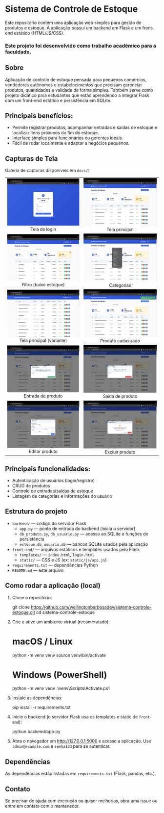
# Sistema de Controle de Estoque

Este repositório contém uma aplicação web simples para gestão de produtos e estoque. A aplicação possui um backend em Flask e um front-end estático (HTML/JS/CSS).

### Este projeto foi desenvolvido como trabalho acadêmico para a faculdade.

## Sobre

Aplicação de controle de estoque pensada para pequenos comércios, vendedores autônomos e estabelecimentos que precisam gerenciar produtos, quantidades e validade de forma simples. Também serve como projeto didático para estudantes que estão aprendendo a integrar Flask com um front-end estático e persistência em SQLite.

## Principais benefícios:
- Permite registrar produtos, acompanhar entradas e saídas de estoque e localizar itens próximos do fim do estoque.
- Interface simples para funcionários ou gerentes locais.
- Fácil de rodar localmente e adaptar a negócios pequenos.

## Capturas de Tela

Galeria de capturas disponíveis em `docs/`:

<table>
   <tr>
      <td align="center">
         <img src="docs/tela_login.png" alt="Tela de login" width="360" />
         <br/>Tela de login
      </td>
      <td align="center">
         <img src="docs/tela_home.png" alt="Tela principal" width="360" />
         <br/>Tela principal
      </td>
   </tr>

   <tr>
      <td align="center">
         <img src="docs/filtro_baixoEstoque.png" alt="Filtro baixo estoque" width="360" />
         <br/>Filtro (baixo estoque)
      </td>
      <td align="center">
         <img src="docs/categorias.png" alt="Categorias" width="360" />
         <br/>Categorias
      </td>
   </tr>
   <tr>
      <td align="center">
         <img src="docs/tela_home2.png" alt="Tela principal 2" width="360" />
         <br/>Tela principal (variante)
      </td>
      <td align="center">
         <img src="docs/produto_cadastrado.png" alt="Produto cadastrado" width="360" />
         <br/>Produto cadastrado
      </td>
   </tr>
   <tr>
      <td align="center">
         <img src="docs/entrada_produto.png" alt="Entrada de produto" width="360" />
         <br/>Entrada de produto
      </td>
      <td align="center">
         <img src="docs/saida_produto.png" alt="Saída de produto" width="360" />
         <br/>Saída de produto
      </td>
   </tr>
   <tr>
      <td align="center">
         <img src="docs/editar_produto.png" alt="Editar produto" width="360" />
         <br/>Editar produto
      </td>
      <td align="center">
         <img src="docs/excluir_produto.png" alt="Excluir produto" width="360" />
         <br/>Excluir produto
      </td>
   </tr>
</table>


## Principais funcionalidades:
- Autenticação de usuários (login/registro)
- CRUD de produtos
- Controle de entradas/saídas de estoque
- Listagem de categorias e informações do usuário

## Estrutura do projeto

- `backend/` — código do servidor Flask
  - `app.py` — ponto de entrada do backend (inicia o servidor)
  - `db_produto.py`, `db_usuario.py` — acesso ao SQLite e funções de persistência
  - `estoque.db`, `usuario.db` — bancos SQLite usados pela aplicação
- `front-end/` — arquivos estáticos e templates usados pelo Flask
  - `templates/` — `index.html`, `login.html`
  - `static/` — CSS e JS (ex: `static/js/app.js`)
- `requirements.txt` — dependências Python
- `README.md` — este arquivo

## Como rodar a aplicação (local)

1. Clone o repositório:

   git clone https://github.com/wellingtonbarbosadev/sistema-controle-estoque.git
   cd sistema-controle-estoque

2. Crie e ative um ambiente virtual (recomendado):

   # macOS / Linux
   python -m venv venv
   source venv/bin/activate

   # Windows (PowerShell)
   python -m venv venv
   .\venv\Scripts\Activate.ps1

3. Instale as dependências:

   pip install -r requirements.txt

4. Inicie o backend (o servidor Flask usa os templates e static de `front-end`):

   python backend/app.py

5. Abra o navegador em http://127.0.0.1:5000 e acesse a aplicação. 
   Use `admin@example.com` e `senha123` para se autenticar.



## Dependências

As dependências estão listadas em `requirements.txt` (Flask, pandas, etc.).

## Contato

Se precisar de ajuda com execução ou quiser melhorias, abra uma issue ou entre em contato com o mantenedor.